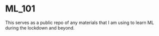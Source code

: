 # ML_101
This serves as a public repo of any materials that I am using to learn ML during the lockdown and beyond.
